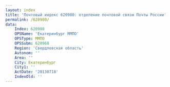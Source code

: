 ```yaml
---
layout: index
title: 'Почтовый индекс 620980: отделение почтовой связи Почты России'
permalink: /620980/
data:
    Index: 620980
    OPSName: 'Екатеринбург ММПО'
    OPSType: ММПО
    OPSSubm: 620960
    Region: 'Свердловская область'
    Autonom: ''
    Area: ''
    City: Екатеринбург
    City1: ''
    ActDate: '20130718'
    IndexOld: ''
---
```

